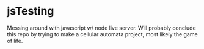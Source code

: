 # jsTesting
Messing around with javascript w/ node live server.
Will probably conclude this repo by trying to make a cellular automata project, most likely the game of life.
